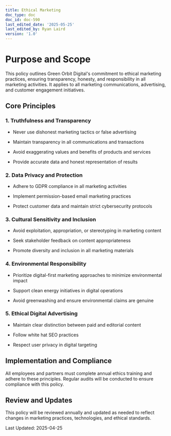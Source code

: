 ```yaml
---
title: Ethical Marketing
doc_type: doc
doc_id: doc-590
last_edited_date: '2025-05-25'
last_edited_by: Ryan Laird
version: '1.0'
---
```


# Purpose and Scope

This policy outlines Green Orbit Digital's commitment to ethical marketing practices, ensuring transparency, honesty, and responsibility in all marketing activities. It applies to all marketing communications, advertising, and customer engagement initiatives.

## Core Principles

### 1. Truthfulness and Transparency

- Never use dishonest marketing tactics or false advertising

- Maintain transparency in all communications and transactions

- Avoid exaggerating values and benefits of products and services

- Provide accurate data and honest representation of results

### 2. Data Privacy and Protection

- Adhere to GDPR compliance in all marketing activities

- Implement permission-based email marketing practices

- Protect customer data and maintain strict cybersecurity protocols

### 3. Cultural Sensitivity and Inclusion

- Avoid exploitation, appropriation, or stereotyping in marketing content

- Seek stakeholder feedback on content appropriateness

- Promote diversity and inclusion in all marketing materials

### 4. Environmental Responsibility

- Prioritize digital-first marketing approaches to minimize environmental impact

- Support clean energy initiatives in digital operations

- Avoid greenwashing and ensure environmental claims are genuine

### 5. Ethical Digital Advertising

- Maintain clear distinction between paid and editorial content

- Follow white hat SEO practices

- Respect user privacy in digital targeting

## Implementation and Compliance

All employees and partners must complete annual ethics training and adhere to these principles. Regular audits will be conducted to ensure compliance with this policy.

## Review and Updates

This policy will be reviewed annually and updated as needed to reflect changes in marketing practices, technologies, and ethical standards.

Last Updated: 2025-04-25
